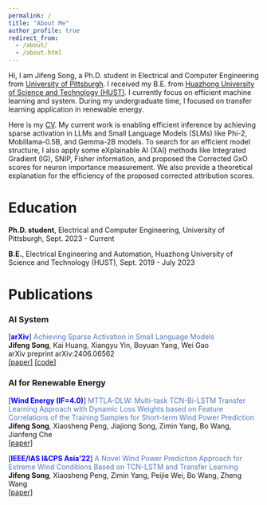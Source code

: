 ```yaml
---
permalink: /
title: "About Me"
author_profile: true
redirect_from: 
  - /about/
  - /about.html
---
```


Hi, I am Jifeng Song, a Ph.D. student in Electrical and Computer Engineering from [University of Pittsburgh](https://www.pitt.edu/). I received my B.E. from [Huazhong University of Science and Technology (HUST)](https://www.hust.edu.cn/). I currently focus on efficient machine learning and system. During my undergraduate time, I focused on transfer learning application in renewable energy.

Here is my [CV](http://Muhusystem.github.io/files/CV_JifengSong.pdf). My current work is enabling efficient inference by achieving sparse activation in LLMs and Small Language Models (SLMs) like Phi-2, Mobillama-0.5B, and Gemma-2B models. To search for an efficient model structure, I also apply some eXplainable AI (XAI) methods like Integrated Gradient (IG), SNIP, Fisher information, and proposed the Corrected GxO scores for neuron importance measurement. We also provide a theoretical explanation for the efficiency of the proposed corrected attribution scores.

Education
====
<b>Ph.D. student</b>, Electrical and Computer Engineering, University of Pittsburgh, Sept. 2023 - Current

<b>B.E.</b>, Electrical Engineering and Automation, Huazhong University of Science and Technology (HUST), Sept. 2019 - July 2023

Publications
====

### AI System

[<b><span style="color:blue">arXiv</span></b>]
<span style="color:#527bbd">Achieving Sparse Activation in Small Language Models</span><br> <b>Jifeng Song</b>, Kai Huang, Xiangyu Yin, Boyuan Yang, Wei Gao <br>
arXiv preprint arXiv:2406.06562<br>
[[paper]](https://arxiv.org/pdf/2406.06562)
[[code]](https://github.com/pittisl/Sparse-Activation)

### AI for Renewable Energy

[<b><span style="color:blue">Wind Energy (IF=4.0)</span></b>]
<span style="color:#527bbd">MTTLA-DLW: Multi-task TCN-Bi-LSTM Transfer Learning Approach with Dynamic Loss Weights based on Feature Correlations of the Training Samples for Short-term Wind Power Prediction</span> <br>
<b>Jifeng Song</b>, Xiaosheng Peng, Jiajiong Song, Zimin Yang, Bo Wang, Jianfeng Che <br>
[[paper]](https://doi.org/10.1002/we.2909)

[<b><span style="color:blue">IEEE/IAS I&CPS Asia'22</span></b>] 
<span style="color:#527bbd">A Novel Wind Power Prediction Approach for Extreme Wind Conditions Based on TCN-LSTM and Transfer Learning</span> <br>
<b>Jifeng Song</b>, Xiaosheng Peng, Zimin Yang, Peijie Wei, Bo Wang, Zheng Wang <br>
[[paper]](https://ieeexplore.ieee.org/document/9949665)

